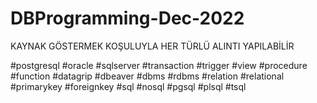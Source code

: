 # DBProgramming-Dec-2022
KAYNAK GÖSTERMEK KOŞULUYLA HER TÜRLÜ ALINTI YAPILABİLİR

#postgresql
#oracle
#sqlserver
#transaction
#trigger
#view
#procedure
#function
#datagrip
#dbeaver
#dbms
#rdbms
#relation
#relational
#primarykey
#foreignkey
#sql
#nosql
#pgsql
#plsql
#tsql
